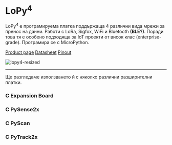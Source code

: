 # LoPy<sup>4</sup>

LoPy<sup>4</sup> е програмируема платка поддържаща 4 различни вида мрежи за пренос на данни. Работи с LoRa, Sigfox, WiFi и Bluetooth __(BLE?)__. Поради това тя е особено подходяща за IoT проекти от висок клас (enterprise-grade). Програмира се с MicroPython.

[Product page](https://docs.pycom.io/datasheets/development/lopy4/)
[Datasheet](https://docs.pycom.io/gitbook/assets/specsheets/Pycom_002_Specsheets_LoPy4_v2.pdf)
[Pinout](https://docs.pycom.io/gitbook/assets/lopy4-pinout.pdf)


![lopy4-resized](https://user-images.githubusercontent.com/47386361/148212488-3cdf946d-dc85-4f4b-b4ae-8a499d926501.png)

---

Ще разгледаме използването й с няколко различни разширителни платки.
### С Expansion Board
### С PySense2x
### С PyScan
### С PyTrack2x
